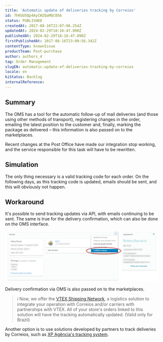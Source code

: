 ```yaml
---
title: 'Automatic update of deliveries tracking by Correios'
id: 7hKUU5Qp4AyCW2QaMQC0S6
status: PUBLISHED
createdAt: 2017-08-16T22:07:06.254Z
updatedAt: 2024-02-29T18:16:47.090Z
publishedAt: 2024-02-29T18:16:47.090Z
firstPublishedAt: 2017-08-16T23:00:56.342Z
contentType: knownIssue
productTeam: Post-purchase
author: authors_4
tag: Order Management
slugEN: automatic-update-of-deliveries-tracking-by-correios
locale: en
kiStatus: Backlog
internalReference: 
---
```


## Summary

The OMS has a tool for the automatic follow-up of mail deliveries (and those using other methods of transport), registering changes in the order, emailing the latest position to the customer and, finally, marking the package as delivered – this information is also passed on to the marketplaces.

Recent changes at the Post Office have made our integration stop working, and the service responsible for this task will have to be rewritten.

## Simulation

The only thing necessary is a valid tracking code for each order. On the following days, as this tracking code is updated, emails should be sent, and this will obviously not happen.

## Workaround

It's possible to send tracking updates via API, with emails continuing to be sent. The same is true for the delivery confirmation, which can also be done on the OMS interface.

![2017-08-16 195850](https://raw.githubusercontent.com/vtexdocs/help-center-content/refs/heads/main/docs/en/known-issues/Post-purchase/automatic-update-of-deliveries-tracking-by-correios_1.jpg)

Delivery confirmation via OMS is also passed on to the marketplaces.

>ℹ️ Now, we offer the [VTEX Shipping Network](https://help.vtex.com/pt/subcategory/vtex-shipping-network--5n5MnINzWTQUX1I2EZl4Ib), a logistics solution to integrate your operation with Correios and/or carriers with partnerships with VTEX. All of your store's orders linked to this solution will have the tracking automatically updated. (Valid only for Brazil)

Another option is to use solutions developed by partners to track deliveries by Correios, such as [XP Agência's tracking system](https://rastreio.xpagencia.com.br/).

